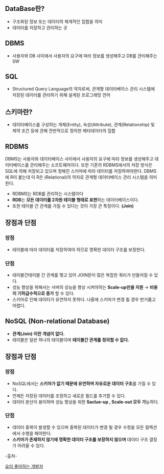 ## **DataBase란?**

- 구조화된 정보 또는 데이터의 체계적인 집합을 의미
- 데이터를 저장하고 관리하는 곳

 

## **DBMS**

- 사용자와 DB 사이에서 사용자의 요구에 따라 정보를 생성해주고 DB를 관리해주는 SW

 

## **SQL** 

- Structured Query Language의 약자로써, 관계형 데이터베이스 관리 시스템에 저장된 데이터를 관리하기 위해 설계된 프로그래밍 언어



## **스키마란?**

- 데이터베이스를 구성하는 개체(Entity), 속성(Attribute), 관계(Relationship) 및 제약 조건 등에 관해 전반적으로 정의한 메타데이터의 집합

 

## **RDBMS**

DBMS는 사용자와 데이터베이스 사이에서 사용자의 요구에 따라 정보를 생성해주고 데이터베이스를 관리해주는 소프트웨어이다. 또한 기존의 RDBMS에서의 저장 방식은 SQL에 의해 저장되고 있으며 정해진 스키마에 따라 데이터를 저장하여야한다. DBMS에 R이 붙는데 이 R은 (Relational)의 약자로 관계형 데이터베이스 관리 시스템을 의미한다. 

- RDBMS는 RDB를 관리하는 시스템이다
- **RDB**는 **모든 데이터를 2차원 테이블 형태로 표현**하는 데이터베이스이다.
- 또한 테이블 간 관계를 가질 수 있다는 것이 가장 큰 특징이다. **(Join)**

 

## **장점과 단점**

### **장점**

- 테이블에 따라 데이터를 저장하여야 하므로 명확한 데이터 구조를 보장한다.

### **단점**

- 테이블간테이블 간 관계를 맺고 있어 JOIN문이 많은 복잡한 쿼리가 만들어질 수 있다.
- 성능 향상을 위해서는 서버의 성능을 향상 시켜야하는 **Scale-up만을 지원** → **비용이 기하급수적으로 증가** 할 수 있다.
- 스키마로 인해 데이터가 유연하지 못하다. 나중에 스키마가 변경 될 경우 번거롭고 어렵다.

 

## **NoSQL (Non-relational Database)**



- **관계(Join) 이란 개념이 없다.**
- 테이블은 일반 하나의 테이블이며 **테이블간 관계를 정의할 수 없다.**

 

 

 

## **장점과 단점**



### **장점**

- NoSQL에서는 **스키마가 없기 때문에 유연하며 자유로운 데이터 구조**를 가질 수 있다.
- 언제든 저장된 데이터를 조정하고 새로운 필드를 추가할 수 있다.
- 데이터 분산이 용이하며 성능 향상을 위한 **Saclue-up , Scale-out 모두 가**능하다.

### **단점**

- 데이터 중복이 발생할 수 있으며 중복된 데이터가 변경 될 경우 수정을 모든 컬렉션에서 수행을 해야한다.
- **스키마가 존재하지 않기에 명확한 데이터 구조를 보장하지 않으며** 데이터 구조 결정가 어려울 수 있다.



-출처-

[요리 좋아하는 개발자](https://jungkeung.tistory.com/)

